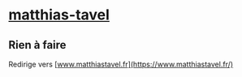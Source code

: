 # [matthias-tavel](https://nouveau-front-populaire-legislatives-2024.fr/matthias-tavel)

## Rien à faire
Redirige vers [www.matthiastavel.fr](https://www.matthiastavel.fr/)

